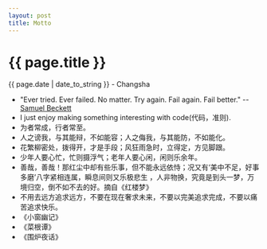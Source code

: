 ```yaml
---
layout: post
title: Motto
---
```


{{ page.title }}
================

<p class="meta">{{ page.date | date_to_string }} - Changsha</p>

+ "Ever tried. Ever failed. No matter. Try again. Fail again. Fail better." -- [Samuel Beckett](https://en.wikiquote.org/wiki/Samuel_Beckett)  
+ I just enjoy making something interesting with code(代码，准则).
+ 为者常成，行者常至。  
+ 人之谤我，与其能辩，不如能容；人之侮我，与其能防，不如能化。  
+ 花繁柳密处，拨得开，才是手段；风狂雨急时，立得定，方见脚跟。
+ 少年人要心忙，忙则摄浮气；老年人要心闲，闲则乐余年。
+ 善哉，善哉！那红尘中却有些乐事，但不能永远依恃；况又有‘美中不足，好事多磨’八字紧相连属，瞬息间则又乐极悲生
，人非物换，究竟是到头一梦，万境归空，倒不如不去的好。摘自《红楼梦》
+ 不用去远方追求远方，不要在现在奢求未来，不要以完美追求完成，不要以痛苦追求快乐。
+ 《小窗幽记》
+ 《菜根谭》
+ 《围炉夜话》